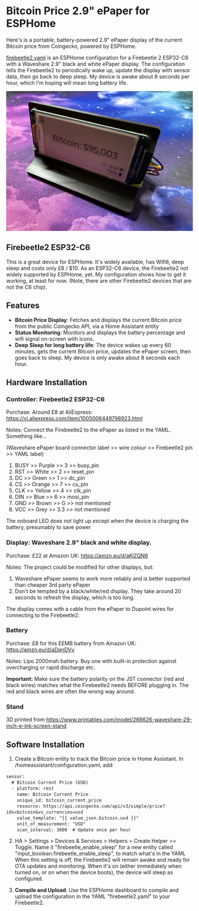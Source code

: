 # Bitcoin Price 2.9" ePaper for ESPHome

Here's is a portable, battery-powered 2.9" ePaper display of the current Bitcoin price from Coingecko, powered by ESPHome.

[firebeetle2.yaml](firebeetle2.yaml) is an ESPHome configuration for a Firebeetle 2 ESP32-C6 with a Waveshare 2.9" black and white ePaper display. The configuration tells the Firebeetle2 to periodically wake up, update the display with sensor data, then go back to deep sleep. My device is awake about 8 seconds per hour, which I'm hoping will mean long battery life.

![Photo of device from front](images/actual_devices/Front-right.jpeg)

## Firebeetle2 ESP32-C6
This is a great device for ESPHome. It's widely available, has Wifi6, deep sleep and costs only £8 / $10. As an ESP32-C6 device, the Firebeetle2 not widely supported by ESPHome, yet. My configuration shows how to get it working, at least for now. (Note, there are other Firebeetle2 devices that are not the C6 chip).

## Features

- **Bitcoin Price Display**: Fetches and displays the current Bitcoin price from the public Coingecko API, via a Home Assistant entity
- **Status Monitoring**: Monitors and displays the battery percentage and wifi signal on-screen with icons.
- **Deep Sleep for long battery life**: The device wakes up every 60 minutes, gets the current Bitcoin price, updates the ePaper screen, then goes back to sleep. My device is only awake about 8 seconds each hour.

## Hardware Installation

### Controller: Firebeetle2 ESP32-C6

Purchase: Around £8 at AliExpress: https://vi.aliexpress.com/item/1005006449798923.html

Notes:
Connect the Firebeetle2 to the ePaper as listed in the YAML. Something like...

(Waveshare ePaper board connector label >> wire colour >> Firebeetle2 pin >> YAML label)
1. BUSY >> Purple >> 3 >> busy_pin
2. RST >> White >> 2 >> reset_pin
3. DC >> Green >> 1 >> dc_pin
4. CS >> Orange >> 7 >> cs_pin
5. CLK >> Yellow >> 4 >> clk_pin
6. DIN >> Blue >> 6 >> mosi_pin
7. GND >> Brown >> G >> not mentioned
8. VCC >> Grey >> 3.3 >> not mentioned

The onboard LED does not light up except when the device is charging the battery, presumably to save power

### Display: Waveshare 2.9" black and white display. 

Purchase: £22 at Amazon UK: https://amzn.eu/d/aKlZQN6

Notes: The project could be modified for other displays, but:
1) Waveshare ePaper seems to work more reliably and is better supported than cheaper 3rd party ePaper
2) Don't be tempted by a black/white/red display. They take around 20 seconds to refresh the display, which is too long.

The display comes with a cable from the ePaper to Dupoint wires for connecting to the Firebeetle2.

### Battery

Purchase: £8 for this EEMB battery from Amazon UK: https://amzn.eu/d/aDqnDVv

Notes: Lipo 2000mah battery. Buy one with built-in protection against overcharging or rapid discharge etc.

**Important:** Make sure the battery polarity on the JST connector (red and black wires) matches what the Firebeetle2 needs BEFORE plugging in. The red and black wires are often the wrong way around.

### Stand

3D printed from https://www.printables.com/model/266626-waveshare-29-inch-e-ink-screen-stand

## Software Installation

1. Create a Bitcoin entity to track the Bitcoin price in Home Assistant. In /homeassistant/configuration.yaml, add:

```
sensor:
  # Bitcoin Current Price (USD)
  - platform: rest
    name: Bitcoin Current Price
    unique_id: bitcoin_current_price
    resource: https://api.coingecko.com/api/v3/simple/price?ids=bitcoin&vs_currencies=usd
    value_template: "{{ value_json.bitcoin.usd }}"
    unit_of_measurement: "USD"
    scan_interval: 3600  # Update once per hour
```
2. HA > Settings > Devices & Services > Helpers > Create Helper >> Toggle. Name it "firebeetle_enable_sleep" for a new entity called "input_boolean.firebeetle_enable_sleep", to match what's in the YAML When this setting is off, the Firebeetle2 will remain awake and ready for OTA updates and monitoring. When it's on (either immediately when turned on, or on when the device boots), the device will sleep as configured.

3. **Compile and Upload**: Use the ESPHome dashboard to compile and upload the configuration in the YAML "firebeetle2.yaml" to your Firebeetle2.